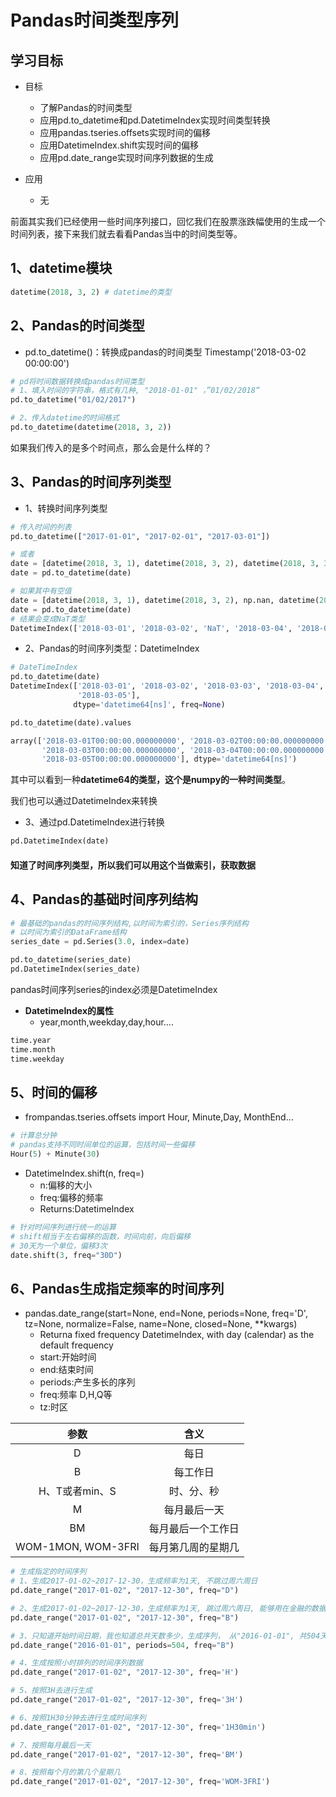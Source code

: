 # Pandas时间类型序列

## 学习目标

- 目标

  - 了解Pandas的时间类型
  - 应用pd.to_datetime和pd.DatetimeIndex实现时间类型转换
  - 应用pandas.tseries.offsets实现时间的偏移
  - 应用DatetimeIndex.shift实现时间的偏移
  - 应用pd.date_range实现时间序列数据的生成

- 应用

  - 无


前面其实我们已经使用一些时间序列接口，回忆我们在股票涨跌幅使用的生成一个时间列表，接下来我们就去看看Pandas当中的时间类型等。

## 1、datetime模块

```python
datetime(2018, 3, 2) # datetime的类型
```

## 2、Pandas的时间类型

* pd.to_datetime()：转换成pandas的时间类型 Timestamp('2018-03-02 00:00:00')

```python
# pd将时间数据转换成pandas时间类型
# 1、填入时间的字符串，格式有几种, "2018-01-01" ，”01/02/2018“
pd.to_datetime("01/02/2017")

# 2、传入datetime的时间格式
pd.to_datetime(datetime(2018, 3, 2))
```

如果我们传入的是多个时间点，那么会是什么样的？

## 3、Pandas的时间序列类型

* 1、转换时间序列类型

```python
# 传入时间的列表
pd.to_datetime(["2017-01-01", "2017-02-01", "2017-03-01"])

# 或者
date = [datetime(2018, 3, 1), datetime(2018, 3, 2), datetime(2018, 3, 3), datetime(2018, 3, 4), datetime(2018, 3, 5)]
date = pd.to_datetime(date)

# 如果其中有空值
date = [datetime(2018, 3, 1), datetime(2018, 3, 2), np.nan, datetime(2018, 3, 4), datetime(2018, 3, 5)]
date = pd.to_datetime(date)
# 结果会变成NaT类型
DatetimeIndex(['2018-03-01', '2018-03-02', 'NaT', '2018-03-04', '2018-03-05'], dtype='datetime64[ns]', freq=None)
```

* 2、Pandas的时间序列类型：DatetimeIndex

```python
# DateTimeIndex
pd.to_datetime(date)
DatetimeIndex(['2018-03-01', '2018-03-02', '2018-03-03', '2018-03-04',
               '2018-03-05'],
              dtype='datetime64[ns]', freq=None)

pd.to_datetime(date).values

array(['2018-03-01T00:00:00.000000000', '2018-03-02T00:00:00.000000000',
       '2018-03-03T00:00:00.000000000', '2018-03-04T00:00:00.000000000',
       '2018-03-05T00:00:00.000000000'], dtype='datetime64[ns]')
```

其中可以看到一种**datetime64的类型，这个是numpy的一种时间类型**。

我们也可以通过DatetimeIndex来转换

* 3、通过pd.DatetimeIndex进行转换

```python
pd.DatetimeIndex(date)
```

#### 知道了时间序列类型，所以我们可以用这个当做索引，获取数据

## 4、Pandas的基础时间序列结构

```python
# 最基础的pandas的时间序列结构,以时间为索引的，Series序列结构
# 以时间为索引的DataFrame结构
series_date = pd.Series(3.0, index=date)

pd.to_datetime(series_date)
pd.DatetimeIndex(series_date)
```

pandas时间序列series的index必须是DatetimeIndex

* **DatetimeIndex的属性**
  * year,month,weekday,day,hour….

```python
time.year
time.month
time.weekday
```

## 5、时间的偏移

* frompandas.tseries.offsets import Hour, Minute,Day, MonthEnd…

```python
# 计算总分钟
# pandas支持不同时间单位的运算，包括时间一些偏移
Hour(5) + Minute(30)
```

* DatetimeIndex.shift(n, freq=)
  * n:偏移的大小
  * freq:偏移的频率
  * Returns:DatetimeIndex

```python
# 针对时间序列进行统一的运算
# shift相当于左右偏移的函数，时间向前，向后偏移
# 30天为一个单位，偏移3次
date.shift(3, freq="30D")
```

## 6、Pandas生成指定频率的时间序列

* pandas.date_range(start=None, end=None, periods=None, freq='D', tz=None, normalize=False, name=None, closed=None, **kwargs)
  * Returna fixed frequency DatetimeIndex, with day (calendar) as the default frequency
  * start:开始时间
  * end:结束时间
  * periods:产生多长的序列
  * freq:频率 D,H,Q等
  * tz:时区

|        参数         |        含义        |
| :-----------------: | :----------------: |
|          D          |        每日        |
|          B          |      每工作日      |
|   H、T或者min、S    |     时、分、秒     |
|          M          |    每月最后一天    |
|         BM          | 每月最后一个工作日 |
| WOM-1MON,  WOM-3FRI | 每月第几周的星期几 |

```python
# 生成指定的时间序列
# 1、生成2017-01-02~2017-12-30，生成频率为1天, 不跳过周六周日
pd.date_range("2017-01-02", "2017-12-30", freq="D")

# 2、生成2017-01-02~2017-12-30，生成频率为1天, 跳过周六周日, 能够用在金融的数据，日线的数据
pd.date_range("2017-01-02", "2017-12-30", freq="B")

# 3、只知道开始时间日期，我也知道总共天数多少，生成序列， 从"2016-01-01", 共504天，跳过周末
pd.date_range("2016-01-01", periods=504, freq="B")

# 4、生成按照小时排列的时间序列数据
pd.date_range("2017-01-02", "2017-12-30", freq='H')

# 5、按照3H去进行生成
pd.date_range("2017-01-02", "2017-12-30", freq='3H')

# 6、按照1H30分钟去进行生成时间序列
pd.date_range("2017-01-02", "2017-12-30", freq='1H30min')

# 7、按照每月最后一天
pd.date_range("2017-01-02", "2017-12-30", freq='BM')

# 8、按照每个月的第几个星期几
pd.date_range("2017-01-02", "2017-12-30", freq='WOM-3FRI')
```